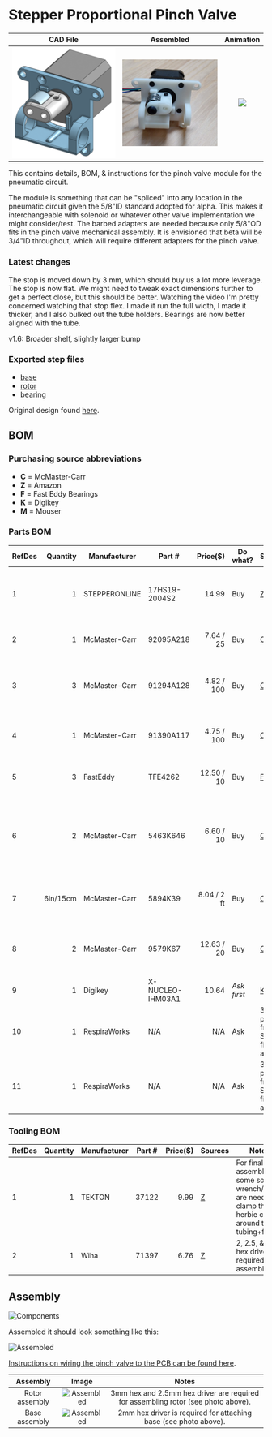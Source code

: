 # Stepper Proportional Pinch Valve

  CAD File         |  Assembled         |Animation           
:------------------:|:-----------------:|:-------------------------:
![](rendering_1_6.png)  |  ![](assembled.png)  |  ![](animation.gif)


This contains details, BOM, & instructions for the pinch valve module for the pneumatic circuit. 

The module is something that can be "spliced" into any location in the pneumatic circuit given the 5/8"ID standard adopted for alpha. This makes it interchangeable with solenoid or whatever other valve implementation we might consider/test. The barbed adapters are needed because only 5/8"OD fits in the pinch valve mechanical assembly. It is envisioned that beta will be 3/4"ID throughout, which will require different adapters for the pinch valve.

### Latest changes
The stop is moved down by 3 mm, which should buy us a lot more leverage.
The stop is now flat. We might need to tweak exact dimensions further to get a perfect close, but this should be better.
Watching the video I'm pretty concerned watching that stop flex. I made it run the full width, I made it thicker, and I also bulked out the tube holders.
Bearings are now better aligned with the tube.

v1.6: Broader shelf, slightly larger bump

### Exported step files
- [base](exhaust%20pinch%20valve%201.6%20-%20base.step)
- [rotor](exhaust%20pinch%20valve%201.6%20-%20rotor.step)
- [bearing](exhaust%20pinch%20valve%201.6%20-%20bearing.step)

Original design found
[here](https://cad.onshape.com/documents/3fe0c1f79c482144c267173d/w/2ad1c08071a25185f9c78c68/e/764ab1c89ba2f5ce8cf4b650).

## BOM

### Purchasing source abbreviations

* **C** = McMaster-Carr
* **Z** = Amazon
* **F** = Fast Eddy Bearings
* **K** = Digikey
* **M** = Mouser

### Parts BOM

| RefDes | Quantity | Manufacturer  | Part #              | Price($)     | Do what? | Sources         | Notes |
| ------ |---------:| ------------- | ------------------- | ------------:| ----- |-----------------| ----- |
| 1      |        1 | STEPPERONLINE | 17HS19-2004S2       |       14.99  | Buy      | [Z][1amzn]      | Stepper motor. Make sure to get one with the full-cut D-shaft. |
| 2      |        1 | McMaster-Carr | 92095A218           |   7.64 / 25  | Buy      | [C][2mcmc]      | M5x30mm button head. Axle for bearing. |
| 3      |        3 | McMaster-Carr | 91294A128           |  4.82 / 100  | Buy      | [C][3mcmc]      | M3x8mm flat head. Attaches frame to stepper body |
| 4      |        1 | McMaster-Carr | 91390A117           |  4.75 / 100  | Buy      | [C][4mcmc]      | M5x5mm set screw. Attaches rotor to stepper |
| 5      |        3 | FastEddy      | TFE4262             |  12.50 / 10  | Buy      | [F][5fast]      | 5x16x5 Metal shielded bearings |
| 6      |        2 | McMaster-Carr      | 5463K646             |  6.60 / 10  | Buy      | [C][6mcmc]      | Plastic Barbed Tube Fitting for Air and Water, Tight-Seal, Reducer, for 5/8" x 1/2" Tube ID |
| 7      | 6in/15cm | McMaster-Carr      | 5894K39             |  8.04 / 2 ft  | Buy      | [C][7mcmc]      | Continuous-Flex Soft Tygon PVC Tubing, 1/2" ID, 5/8" OD |
| 8      |        2 | McMaster-Carr      | 9579K67            |  12.63 / 20  | Buy      | [C][8mcmc]   | Easy-Install Double Snap-Grip Clamps, 1/2" to 19/32" ID |
| 9     |         1 | Digikey       | X-NUCLEO-IHM03A1    |        10.64 | *Ask first*      | [K][9key] [M][9mr]      | Stepper driver dev board |
| 10     |        1 | RespiraWorks       | N/A    |       N/A | Ask      | 3d printed from the STEP files above      | BASE - 3D printed |
| 11     |        1 | RespiraWorks      | N/A    |       N/A | Ask      | 3d printed from the STEP files above      | ROTOR - 3D printed |

[1amzn]:   https://www.amazon.com/dp/B07Z1J8JWH/ref=cm_sw_r_cp_api_i_d.zUEbRBKGSVW
[2mcmc]:   https://www.mcmaster.com/catalog/92095A218
[3mcmc]:   https://www.mcmaster.com/catalog/91294A128
[4mcmc]:   https://www.mcmaster.com/catalog/91390A117
[5fast]:   https://www.fasteddybearings.com/5x16x5-metal-shielded-bearing-625-zz-10-units/
[6mcmc]:   https://www.mcmaster.com/catalog/5463K646
[7mcmc]:   https://www.mcmaster.com/catalog/5894K39
[8mcmc]:   https://www.mcmaster.com/catalog/9579K67
[9key]:   https://www.digikey.com/short/z442qt
[9mr]:     https://www.mouser.com/ProductDetail/511-X-NUCLEO-IHM03A1

### Tooling BOM

| RefDes | Quantity | Manufacturer  | Part #              | Price($)     | Sources         | Notes |
| ------ |---------:| ------------- | ------------------- | ------------:|-----------------| ----- |
| 1      |        1 | TEKTON | 37122       |       9.99  | [Z][2amzn]      | For final assembly, some sort of wrench/pliers are needed to clamp the herbie clips around the tubing+fitting. |
| 2      |        1 | Wiha | 71397       |       6.76  | [Z][3amzn]      | 2, 2.5, & 3mm hex drivers required for assembly.  |

[2amzn]:   https://www.amazon.com/TEKTON-2-Inch-Joint-Pliers-37122/dp/B00KLY1FAY
[3amzn]:   https://www.amazon.com/Wiha-71397-Metric-Insert-6-Piece/dp/B0084B7S70/ref=sr_1_4?dchild=1&keywords=3mm+hex&qid=1590347774&sr=8-4

## Assembly

![Components](pinch-valve-components.jpg)

Assembled it should look something like this:

![Assembled](pinch-valve-assembled.jpg)

[Instructions on wiring the pinch valve to the PCB can be found here](https://github.com/RespiraWorks/pcbreathe).


  Assembly         |  Image         |Notes           
:------------------:|:-----------------:|:-------------------------:
Rotor assembly  |  ![Assembled](pinch-assembling1.jpg)  |  3mm hex and 2.5mm hex driver are required for assembling rotor (see photo above).
Base assembly  |  ![Assembled](pinch-assembling2.jpg)  |  2mm hex driver is required for attaching base (see photo above).
